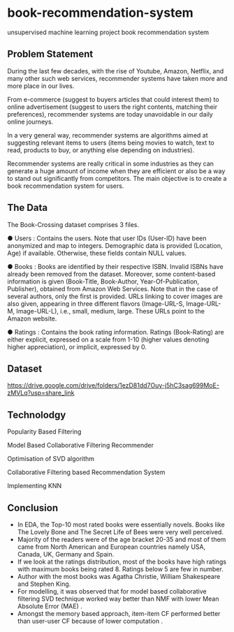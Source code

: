 # book-recommendation-system
unsupervised machine learning project book recommendation system

## Problem Statement
During the last few decades, with the rise of Youtube, Amazon, Netflix, and many other such web services, recommender systems have taken more and more place in our lives. 

From e-commerce (suggest to buyers articles that could interest them) to online advertisement (suggest to users the right contents, matching their preferences), recommender systems are today unavoidable in our daily online journeys.

In a very general way, recommender systems are algorithms aimed at suggesting relevant items to users (items being movies to watch, text to read, products to buy, or anything else depending on industries).

Recommender systems are really critical in some industries as they can generate a huge amount of income when they are efficient or also be a way to stand out significantly from competitors. The main objective is to create a book recommendation system for users.

## The Data
The Book-Crossing dataset comprises 3 files.

● Users :
Contains the users. Note that user IDs (User-ID) have been anonymized and map to integers. Demographic data is provided (Location, Age) if available. Otherwise, these fields contain NULL values.

● Books :
Books are identified by their respective ISBN. Invalid ISBNs have already been removed from the dataset. Moreover, some content-based information is given (Book-Title, Book-Author, Year-Of-Publication, Publisher), obtained from Amazon Web Services. Note that in the case of several authors, only the first is provided. URLs linking to cover images are also given, appearing in three different flavors (Image-URL-S, Image-URL-M, Image-URL-L), i.e., small, medium, large. These URLs point to the Amazon website.

● Ratings :
Contains the book rating information. Ratings (Book-Rating) are either explicit, expressed on a scale from 1-10 (higher values denoting higher appreciation), or implicit, expressed by 0.

## Dataset
https://drive.google.com/drive/folders/1ezD81dd7Ouy-j5hC3sag699MoE-zMVLq?usp=share_link

## Technolodgy
Popularity Based Filtering

Model Based Collaborative Filtering Recommender

Optimisation of SVD algorithm

Collaborative Filtering based Recommendation System

Implementing KNN

## Conclusion
* In EDA, the Top-10 most rated books were essentially novels. Books like The Lovely Bone and The Secret Life of Bees were very well perceived.
* Majority of the readers were of the age bracket 20-35 and most of them came from North American and European countries namely USA, Canada, UK, Germany and Spain.
* If we look at the ratings distribution, most of the books have high ratings with maximum books being rated 8. Ratings below 5 are few in number.
* Author with the most books was Agatha Christie, William Shakespeare and Stephen King.
* For modelling, it was observed that for model based collaborative filtering SVD technique worked way better than NMF with lower Mean Absolute Error (MAE) .
* Amongst the memory based approach, item-item CF performed better than user-user CF because of lower computation .
